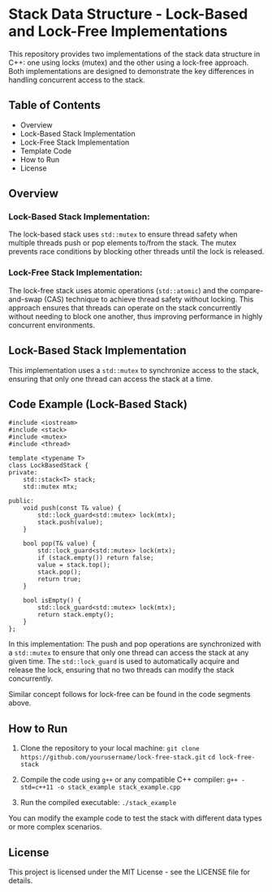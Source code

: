 # Stack Data Structure - Lock-Based and Lock-Free Implementations
This repository provides two implementations of the stack data structure in C++: one using locks (mutex) and the other using a lock-free approach. Both implementations are designed to demonstrate the key differences in handling concurrent access to the stack.

## Table of Contents
* Overview
* Lock-Based Stack Implementation
* Lock-Free Stack Implementation
* Template Code
* How to Run
* License

## Overview 
### Lock-Based Stack Implementation:
The lock-based stack uses ```std::mutex``` to ensure thread safety when multiple threads push or pop elements to/from the stack. The mutex prevents race conditions by blocking other threads until the lock is released.

### Lock-Free Stack Implementation:
The lock-free stack uses atomic operations (```std::atomic```) and the compare-and-swap (CAS) technique to achieve thread safety without locking. This approach ensures that threads can operate on the stack concurrently without needing to block one another, thus improving performance in highly concurrent environments.

## Lock-Based Stack Implementation
This implementation uses a ```std::mutex``` to synchronize access to the stack, ensuring that only one thread can access the stack at a time.

## Code Example (Lock-Based Stack)
```
#include <iostream>
#include <stack>
#include <mutex>
#include <thread>

template <typename T>
class LockBasedStack {
private:
    std::stack<T> stack;
    std::mutex mtx;

public:
    void push(const T& value) {
        std::lock_guard<std::mutex> lock(mtx);
        stack.push(value);
    }

    bool pop(T& value) {
        std::lock_guard<std::mutex> lock(mtx);
        if (stack.empty()) return false;
        value = stack.top();
        stack.pop();
        return true;
    }

    bool isEmpty() {
        std::lock_guard<std::mutex> lock(mtx);
        return stack.empty();
    }
};
```

In this implementation:
The push and pop operations are synchronized with a ```std::mutex``` to ensure that only one thread can access the stack at any given time.
The ```std::lock_guard``` is used to automatically acquire and release the lock, ensuring that no two threads can modify the stack concurrently.

Similar concept follows for lock-free can be found in the code segments above.

## How to Run
1. Clone the repository to your local machine:
```git clone https://github.com/yourusername/lock-free-stack.git```
```cd lock-free-stack```

2. Compile the code using ```g++``` or any compatible C++ compiler:
```g++ -std=c++11 -o stack_example stack_example.cpp```

3. Run the compiled executable:
```./stack_example```

You can modify the example code to test the stack with different data types or more complex scenarios.

## License
This project is licensed under the MIT License - see the LICENSE file for details.

